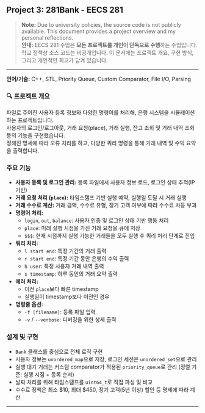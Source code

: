 ## Project 3: 281Bank - EECS 281

> **Note:** Due to university policies, the source code is not publicly available. This document provides a project overview and my personal reflections.  
> **안내:** EECS 281 수업은 **모든 프로젝트를 개인이 단독으로 수행**하는 수업입니다.  
> 학교 정책상 소스 코드는 비공개입니다. 이 문서에는 프로젝트 개요, 구현 방식, 그리고 개인적인 회고가 담겨 있습니다.

---

**언어/기술:** C++, STL, Priority Queue, Custom Comparator, File I/O, Parsing  

### 🔍 프로젝트 개요
파일로 주어진 사용자 등록 정보와 다양한 명령어를 처리해, 은행 시스템을 시뮬레이션하는 프로젝트입니다.  
사용자의 로그인/로그아웃, 거래 요청(place), 거래 실행, 잔고 조회 및 거래 내역 조회 등의 기능을 구현했습니다.  
정해진 명세에 따라 오류 처리를 하고, 다양한 쿼리 명령을 통해 거래 내역 및 수익 요약을 출력합니다.

### 주요 기능
- **사용자 등록 및 로그인 관리:** 등록 파일에서 사용자 정보 로드, 로그인 상태 추적(IP 기반)
- **거래 요청 처리 (`place`):** 타임스탬프 기반 실행 예약, 실행일 도달 시 거래 실행
- **거래 수수료 계산:** 거래 금액, 수수료 유형, 장기 고객 여부에 따라 수수료 차등 부과
- **명령어 처리:**
  - `login`, `out`, `balance`: 사용자 인증 및 로그인 상태 기반 행동 처리
  - `place`: 미래 실행 시점을 가진 거래 요청을 큐에 저장
  - `$$$`: 현재 시점까지 실행 가능한 거래들을 모두 실행 후 쿼리 처리 단계로 진입
- **쿼리 처리:**
  - `l start end`: 특정 기간의 거래 출력
  - `r start end`: 특정 기간 동안 은행의 수익 출력
  - `h user`: 특정 사용자 거래 내역 출력
  - `s timestamp`: 하루 동안의 거래 요약 출력
- **에러 처리:**
  - 이전 `place`보다 빠른 timestamp
  - 실행일이 timestamp보다 이전인 경우
- **명령줄 옵션:**
  - `-f [filename]`: 등록 파일 입력
  - `-v` / `--verbose`: 디버깅을 위한 상세 출력

### 설계 및 구현
- `Bank` 클래스를 중심으로 전체 로직 구현
- 사용자 정보는 `unordered_map`으로 저장, 로그인 세션은 `unordered_set`으로 관리
- 실행 대기 거래는 커스텀 comparator가 적용된 `priority_queue`로 관리 (정렬 기준: 실행 시점 + 등록 순서)
- 날짜 처리를 위해 타임스탬프를 `uint64_t`로 직접 파싱 및 비교
- 수수료 정책은 최소 $10, 최대 $450, 장기 고객(5년 이상) 할인 등 명세에 따라 계산

---